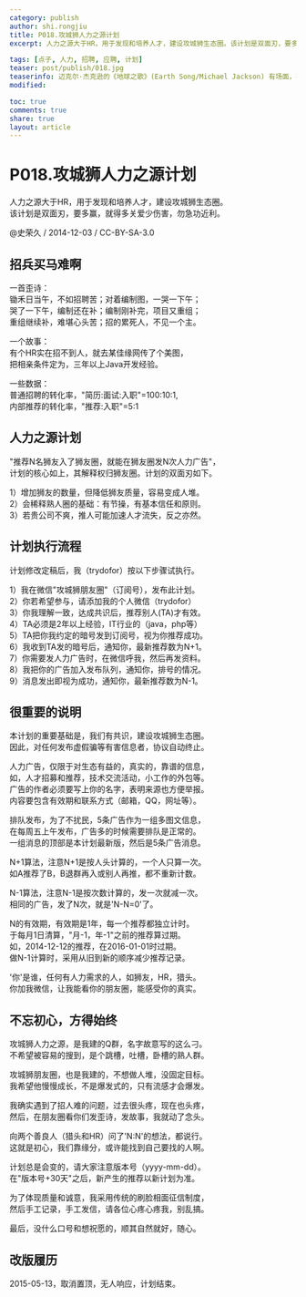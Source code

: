 ```yaml
---
category: publish
author: shi.rongjiu
title: P018.攻城狮人力之源计划
excerpt: 人力之源大于HR，用于发现和培养人才，建设攻城狮生态圈。该计划是双面刃，要多赢，则需多关爱少伤害，勿急功近利。

tags: [点子, 人力, 招聘, 应聘, 计划]
teaser: post/publish/018.jpg
teaserinfo: 迈克尔·杰克逊的《地球之歌》(Earth Song/Michael Jackson) 有场面，有力度、有情感，有震撼，上帝也喜欢。
modified: 

toc: true
comments: true
share: true
layout: article
---
```


# P018.攻城狮人力之源计划

人力之源大于HR，用于发现和培养人才，建设攻城狮生态圈。  
该计划是双面刃，要多赢，就得多关爱少伤害，勿急功近利。

@史荣久 / 2014-12-03 / CC-BY-SA-3.0 

## 招兵买马难啊

一首歪诗：  
锄禾日当午，不如招聘苦；对着编制图，一哭一下午；  
哭了一下午，编制还在补；编制刚补完，项目又重组；  
重组继续补，难堪心头苦；招的累死人，不见一个主。  

一个故事：  
有个HR实在招不到人，就去某佳缘网传了个美图，  
把相亲条件定为，三年以上Java开发经验。

一些数据：  
普通招聘的转化率，"简历:面试:入职"=100:10:1,  
内部推荐的转化率，"推荐:入职"=5:1

## 人力之源计划

"推荐N名狮友入了狮友圈，就能在狮友圈发N次人力广告"，  
计划的核心如上，其解释权归狮友圈。计划的双面刃如下。  

1）增加狮友的数量，但降低狮友质量，容易变成人堆。  
2）会稀释熟人圈的基础：有节操，有基本信任和原则。  
3）若贵公司不爽，推人可能加速人才流失，反之亦然。  

## 计划执行流程

计划修改定稿后，我（trydofor）按以下步骤试执行。  

1）我在微信"攻城狮朋友圈"（订阅号），发布此计划。  
2）你若希望参与，请添加我的个人微信（trydofor）  
3）你我理解一致，达成共识后，推荐别人(TA)才有效。  
4）TA必须是2年以上经验，IT行业的（java，php等）  
5）TA把你我约定的暗号发到订阅号，视为你推荐成功。  
6）我收到TA发的暗号后，通知你，最新推荐数为N+1。  
7）你需要发人力广告时，在微信呼我，然后再发资料。  
8）我把你的广告加入发布队列，通知你，排号的情况。  
9）消息发出即视为成功，通知你，最新推荐数为N-1。  

## 很重要的说明

本计划的重要基础是，我们有共识，建设攻城狮生态圈。  
因此，对任何发布虚假骗等有害信息者，协议自动终止。

人力广告，仅限于对生态有益的，真实的，靠谱的信息，  
如，人才招募和推荐，技术交流活动，小工作的外包等。  
广告的作者必须要写上你的名字，表明来源也方便举报。  
内容要包含有效期和联系方式（邮箱，QQ，网址等）。

排队发布，为了不扰民，5条广告作为一组多图文信息，  
在每周五上午发布，广告多的时候需要排队是正常的。  
一组消息的顶部是本计划最新版，然后是5条广告消息。

N+1算法，注意N+1是按人头计算的，一个人只算一次。  
如A推荐了B，B退群再入或别人再推，都不重新计数。  

N-1算法，注意N-1是按次数计算的，发一次就减一次。  
相同的广告，发了N次，就是'N-N=0'了。

N的有效期，有效期是1年，每一个推荐都独立计时。  
于每月1日清算，"月-1，年-1"之前的推荐算过期。  
如，2014-12-12的推荐，在2016-01-01时过期。  
做N-1计算时，采用从旧到新的顺序减少推荐记录。

'你'是谁，任何有人力需求的人，如狮友，HR，猎头。  
你加我微信，让我能看你的朋友圈，能感受你的真实。

## 不忘初心，方得始终

攻城狮人力之源，是我建的Q群，名字故意写的这么刁。  
不希望被容易的搜到，是个跳槽，吐槽，卧槽的熟人群。

攻城狮朋友圈，也是我建的，不想做人堆，没固定目标。  
我希望他慢慢成长，不是爆发式的，只有流感才会爆发。

我确实遇到了招人难的问题，过去很头疼，现在也头疼，  
然后，在朋友圈看你们发歪诗，发故事，我就动了念头。

向两个善良人（猎头和HR）问了'N:N'的想法，都说行。  
这就是初心，我们靠缘分，或许能找到自己要找的人啊。

计划总是会变的，请大家注意版本号（yyyy-mm-dd）。  
在"版本号+30天"之后，新产生的推荐以新计划为准。

为了体现质量和诚意，我采用传统的刷脸相面征信制度，  
然后手工记录，手工发信，请各位心疼心疼我，别乱搞。  

最后，没什么口号和想祝愿的，顺其自然就好，随心。

## 改版履历

2015-05-13，取消置顶，无人响应，计划结束。
